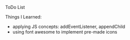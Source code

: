 ToDo List

Things I Learned:
- applying JS concepts: addEventListener, appendChild
- using font awesome to implement pre-made icons